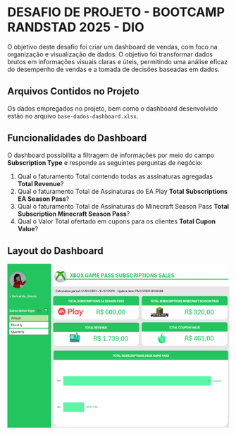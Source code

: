 # DESAFIO DE PROJETO - BOOTCAMP RANDSTAD 2025 - DIO

O objetivo deste desafio foi criar um dashboard de vendas, com foco na organização e visualização de dados. O objetivo foi transformar dados brutos em informações visuais claras e úteis, permitindo uma análise eficaz do desempenho de vendas e a tomada de decisões baseadas em dados.

## Arquivos Contidos no Projeto

Os dados empregados no projeto, bem como o dashboard desenvolvido estão no arquivo `base-dados-dashboard.xlsx`.

## Funcionalidades do Dashboard

O dashboard possibilita a filtragem de informações por meio do campo **Subscription Type** e responde as seguintes perguntas de negócio:

1. Qual o faturamento Total contendo todas as assinaturas agregadas **Total Revenue**?
2. Qual o faturamento Total de Assinaturas do EA Play **Total Subscriptions EA Season Pass**?
3. Qual o faturamento Total de Assinaturas do Minecraft Season Pass **Total Subscription Minecraft Season Pass**?
4. Qual o Valor Total ofertado em cupons para os clientes **Total Cupon Value**?

## Layout do Dashboard

![alt text](image.png)
